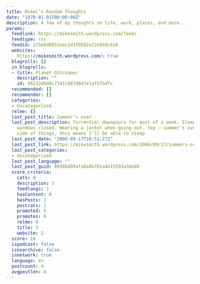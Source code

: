 ```yaml
---
title: Mike\’s Random Thoughts
date: "1970-01-01T00:00:00Z"
description: A few of my thoughts on life, work, places, and more...
params:
  feedlink: https://mikesmith.wordpress.com/feed/
  feedtype: rss
  feedid: 225e8d6051eac2d3f0582a72e869c610
  websites:
    https://mikesmith.wordpress.com/: true
  blogrolls: []
  in_blogrolls:
  - title: Planet GStreamer
    description: ""
    id: 96132db98c7341c087d947e1afbfbdfc
  recommended: []
  recommender: []
  categories:
  - Uncategorized
  relme: {}
  last_post_title: Summer’s over
  last_post_description: Torrential downpours for most of a week. Sleeping with the
    windows closed. Wearing a jacket when going out. Yep – summer’s over. On the positive
    side of things, this means I’ll be able to sleep
  last_post_date: "2006-09-17T16:51:27Z"
  last_post_link: https://mikesmith.wordpress.com/2006/09/17/summers-over/
  last_post_categories:
  - Uncategorized
  last_post_language: ""
  last_post_guid: 8938bd99afa8a0b701a4e15593a3de68
  score_criteria:
    cats: 0
    description: 3
    feedlangs: 1
    hasContent: 0
    hasPosts: 3
    postcats: 1
    promoted: 5
    promotes: 0
    relme: 0
    title: 3
    website: 2
  score: 18
  ispodcast: false
  isnoarchive: false
  innetwork: true
  language: en
  postcount: 4
  avgpostlen: 0
---
```

